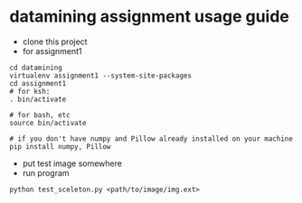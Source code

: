 # datamining assignment usage guide
* clone this project
* for assignment1
```
cd datamining
virtualenv assignment1 --system-site-packages
cd assignment1
# for ksh:
. bin/activate

# for bash, etc
source bin/activate

# if you don't have numpy and Pillow already installed on your machine
pip install numpy, Pillow
```
* put test image somewhere
* run program
```
python test_sceleton.py <path/to/image/img.ext>
```
